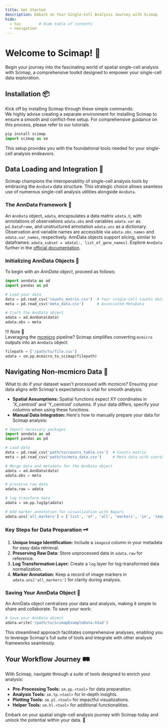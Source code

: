 ```yaml
---
title: Get Started
description: Embark on Your Single-Cell Analysis Journey with Scimap
hide:
  - toc        # Hide table of contents
  - navigation
---
```


# Welcome to Scimap! 🚀

Begin your journey into the fascinating world of spatial single-cell analysis with Scimap, a comprehensive toolkit designed to empower your single-cell data exploration.

## Installation 📦

Kick off by installing Scimap through these simple commands:  
We highly advise creating a separate environment for installing Scimap to ensure a smooth and conflict-free setup. For comprehensive guidance on this process, please refer to our tutorials.

```python
pip install scimap
import scimap as sm
```

This setup provides you with the foundational tools needed for your single-cell analysis endeavors.

## Data Loading and Integration 🔄

Scimap champions the interoperability of single-cell analysis tools by embracing the `AnnData` data structure. This strategic choice allows seamless use of numerous single-cell analysis utilities alongside `AnnData`.

### The AnnData Framework 🧬

An `AnnData` object, `adata`, encapsulates a data matrix `adata.X`, with annotations of observations `adata.obs` and variables `adata.var` as `pd.DataFrame`, and unstructured annotation `adata.uns` as a dictionary. Observation and variable names are accessible via `adata.obs_names` and `adata.var_names`, respectively. AnnData objects support slicing, similar to dataframes: `adata_subset = adata[:, list_of_gene_names]`. Explore `AnnData` further in the [official documentation](https://anndata.readthedocs.io/en/stable/anndata.AnnData.html#anndata.AnnData).

### Initializing AnnData Objects 🔄

To begin with an *AnnData object*, proceed as follows:

```python
import anndata as ad
import pandas as pd

# Load your data
data = pd.read_csv('counts_matrix.csv')  # Your single-cell counts matrix
meta = pd.read_csv('meta_data.csv')      # Associated MetaData

# Craft the AnnData object
adata = ad.AnnData(data)
adata.obs = meta
```

!!! Note 📝  
    Leveraging the [mcmicro](https://github.com/labsyspharm/mcmicro-nf) pipeline? Scimap simplifies converting `mcmicro` outputs into an `AnnData` object:

```python
filepath = ['/path/to/file.csv']
adata = sm.pp.mcmicro_to_scimap(filepath)
```

## Navigating Non-mcmicro Data 🧐

What to do if your dataset wasn't processed with mcmicro? Ensuring your data aligns with Scimap's expectations is vital for smooth analysis:

- **Spatial Assumptions:** Spatial functions expect XY coordinates in 'X_centroid' and 'Y_centroid' columns. If your data differs, specify your columns when using these functions.
- **Manual Data Integration:** Here's how to manually prepare your data for Scimap analysis:

```python
# Import necessary packages
import anndata as ad
import pandas as pd

# Load data
data = pd.read_csv('path/to/counts_table.csv')  # Counts matrix
meta = pd.read_csv('path/to/meta_data.csv')     # Meta data with coordinates

# Merge data and metadata for the AnnData object
adata = ad.AnnData(data)
adata.obs = meta

# preserve raw data
adata.raw = adata

# log transform data
adata = sm.pp.log1p(adata)

# Add marker annotation for visualization with Napari
adata.uns['all_markers'] = ['list', 'of', 'all', 'markers', 'in', 'image']

```

### Key Steps for Data Preparation 🗝️

1. **Unique Image Identification:** Include a `imageid` column in your metadata for easy data retrieval.
2. **Preserving Raw Data:** Store unprocessed data in `adata.raw` for reference.
3. **Log Transformation Layer:** Create a `log` layer for log-transformed data normalization.
4. **Marker Annotation:** Keep a record of image markers in `adata.uns['all_markers']` for clarity during analysis.

### Saving Your AnnData Object 💾

An AnnData object centralizes your data and analysis, making it simple to share and collaborate. To save your work:

```python
# Save your AnnData object
adata.write('/path/to/scimapExampleData.h5ad')
```

This streamlined approach facilitates comprehensive analyses, enabling you to leverage Scimap's full suite of tools and integrate with other analysis frameworks seamlessly.

## Your Workflow Journey 🛤️

With Scimap, navigate through a suite of tools designed to enrich your analysis:

- **Pre-Processing Tools:** `sm.pp.<tool>` for data preparation.
- **Analysis Tools:** `sm.tp.<tool>` for in-depth insights.
- **Plotting Tools:** `sm.pl.<tool>` for impactful visualizations.
- **Helper Tools:** `sm.hl.<tool>` for additional functionalities.

Embark on your spatial single-cell analysis journey with Scimap today and unlock the potential within your data. 🌟
